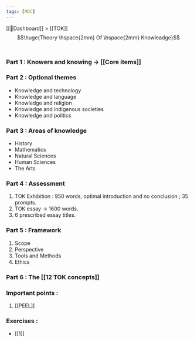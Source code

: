 ```yaml
---
tags: [MOC]
---
```

[[📝Dashboard]] > [[TOK]]
<br/>
$$\huge{Theory \hspace{2mm} Of \hspace{2mm} Knowleadge}$$
<br/>
### **Part 1 :**  Knowers and knowing $\rightarrow$ [[Core items]]
### **Part 2 :** Optional themes
- Knowledge and technology
- Knowledge and language
- Knowledge and religion
- Knowledge and indigenous societies
- Knowledge and politics

### **Part 3 :** Areas of knowledge
- History
- Mathematics
- Natural Sciences
- Human Sciences
- The Arts
### **Part 4 :** Assessment
1. TOK  Exhibition : 950 words, optimal introduction and no conclusion ; 35 prompts.
2. TOK essay $\rightarrow$ 1600 words.
3. 6 prescribed essay titles.
### **Part 5 :** Framework
1. Scope
2. Perspective 
3. Tools and Methods
4. Ethics
### **Part 6 :** The [[12 TOK concepts]]

### Important points :
1. [[PEEL]]


### Exercises : 
- [[1]]